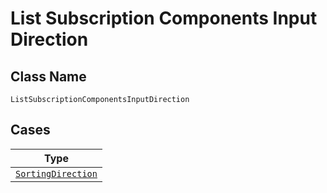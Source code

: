 
# List Subscription Components Input Direction

## Class Name

`ListSubscriptionComponentsInputDirection`

## Cases

| Type |
|  --- |
| [`SortingDirection`](../../../doc/models/sorting-direction.md) |

